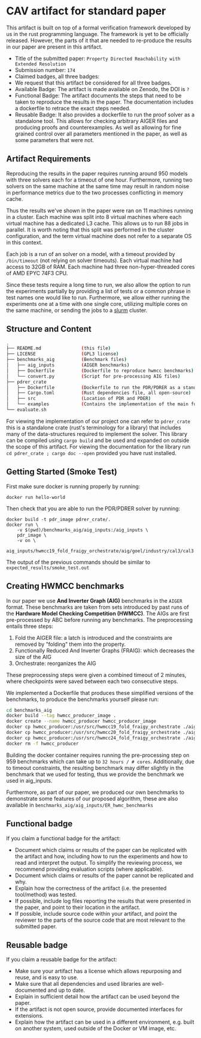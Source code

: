 # CAV artifact for standard paper

This artifact is built on top of a formal verification framework developed by us in the rust programming language. The framework is yet to be officially released. However, the parts of it that are needed to re-produce the results in our paper are present in this artifact.



* Title of the submitted paper: `Property Directed Reachability with Extended Resolution`
* Submission number: `174`
* Claimed badges, all three badges:
* We request that this artifact be considered for all three badges.
* Available Badge: The artifact is made available on Zenodo, the DOI is `?`
* Functional Badge: The artifact documents the steps that need to be taken to reproduce the results in the paper. The documentation includes a dockerfile to retrace the exact steps needed.
* Reusable Badge: It also provides a dockerfile to run the proof solver as a standalone tool. This allows for checking arbitrary AIGER files and producing proofs and counterexamples. As well as allowing for fine grained control over all parameters mentioned in the paper, as well as some parameters that were not.



## Artifact Requirements

Reproducing the results in the paper requires running around 950 models with three solvers each for a timeout of one hour.
Furthermore, running two solvers on the same machine at the same time may result in random noise in performance metrics due to the two processes conflicting in memory cache.

Thus the results we've shown in the paper were ran on 11 machines running in a cluster. Each machine was split into 8 virtual machines where each virtual machine has a dedicated L3 cache. This allows us to run 88 jobs in parallel. It is worth noting that this split was performed in the cluster configuration, and the term virtual machine does not refer to a separate OS in this context.

Each job is a run of an solver on a model, with a timeout provided by `/bin/timeout` (not relying on solver timeouts).
Each virtual machine had access to 32GB of RAM. Each machine had three non-hyper-threaded cores of AMD EPYC 74F3 CPU.

Since these tests require a long time to run, we also allow the option to run the experiments partially by providing a list of tests or a common phrase in test names one would like to run. Furthermore, we allow either running the experiments one at a time with one single core, utilizing multiple cores on the same machine, or sending the jobs to a [slurm](https://slurm.schedmd.com/overview.html) cluster. 


## Structure and Content


```bash
.
├── README.md               (this file)
├── LICENSE                 (GPL3 license)
├── benchmarks_aig          (Benchmark files)
│   ├── aig_inputs          (AIGER benchmarks)
│   ├── Dockerfile          (Dockerfile to reproduce hwmcc benchmarks)
│   └── convert.py          (Script for pre-processing AIG files)
├── pdrer_crate
│   ├── Dockerfile          (Dockerfile to run the PDR/PDRER as a standalone tool for proving AIG files)
│   ├── Cargo.toml          (Rust dependencies file, all open-source)
│   ├── src                 (Location of PDR and PDER)
│   └── examples            (Contains the implementation of the main function)
└── evaluate.sh
```

For viewing the implementation of our project one can refer to `pdrer_crate` this is a standalone crate (rust's terminology for a library) that includes many of the data-structures required to implement the solver. This library can be compiled using `cargo build` and be used and expanded on outside the scope of this artifact. For viewing the documentation for the library run `cd pdrer_crate ; cargo doc --open` provided you have rust installed.

## Getting Started (Smoke Test)

<!-- Describe how to execute and briefly test your artifact in order to complete the smoke-test phase of the evaluation. Below is an example for Docker images. -->

First make sure docker is running properly by running:
```
docker run hello-world
```

Then check that you are able to run the PDR/PDRER solver by running:
```
docker build -t pdr_image pdrer_crate/.
docker run \
    -v $(pwd)/benchmarks_aig/aig_inputs:/aig_inputs \
    pdr_image \
    -v on \
    aig_inputs/hwmcc19_fold_fraigy_orchestrate/aig/goel/industry/cal3/cal3.aig
```

The output of the previous commands should be similar to `expected_results/smoke_test.out`


## Creating HWMCC benchmarks

In our paper we use **And Inverter Graph (AIG)** benchmarks in the `AIGER` format. These benchmarks are taken from sets introduced by past runs of the **Hardware Model Checking Competition (HWMCC)**. The AIGs are first pre-processed by ABC before running any benchmarks. The preprocessing entails three steps:

1. Fold the AIGER file: a latch is introduced and the constraints are removed by "folding" them into the property.
2. Functionally Reduced And Inverter Graphs (FRAIG): which decreases the size of the AIG
3. Orchestrate: reorganizes the AIG

These preprocessing steps were given a combined timeout of 2 minutes, where checkpoints were saved between each two consecutive steps.

We implemented a Dockerfile that produces these simplified versions of the benchmarks, to produce the benchmarks yourself please run:
```bash
cd benchmarks_aig
docker build --tag hwmcc_producer_image . 
docker create --name hwmcc_producer hwmcc_producer_image
docker cp hwmcc_producer:/usr/src/hwmcc19_fold_fraigy_orchestrate ./aig_inputs/hwmcc19_fold_fraigy_orchestrate
docker cp hwmcc_producer:/usr/src/hwmcc20_fold_fraigy_orchestrate ./aig_inputs/hwmcc20_fold_fraigy_orchestrate
docker cp hwmcc_producer:/usr/src/hwmcc24_fold_fraigy_orchestrate ./aig_inputs/hwmcc24_fold_fraigy_orchestrate
docker rm -f hwmcc_producer
```

Building the docker container requires running the pre-processing step on 959 benchmarks which can take up to `32 hours / # cores`. Additionally, due to timeout constraints, the resulting benchmark may differ slightly in the benchmark that we used for testing, thus we provide the benchmark we used in aig_inputs.

Furthermore, as part of our paper, we produced our own benchmarks to demonstrate some features of our proposed algorithm, these are also available in `benchmarks_aig/aig_inputs/ER_hwmc_benchmarks`


<!-- ### Getting Started (example)

First, load the docker image `docker-tool-image` from the .tar archive (docker may require `sudo` root privileges):

```bash
docker load < docker-tool-image.tar
```

Upon loading the image, you can run the container with:

```bash
docker run -v `pwd`/output:/tool/output --rm -it docker-tool
```

The command above starts the docker container and places you in a bash environment, where you can inspect the source code or run the experiments. `-v` option will mount `output` folder in your current directory to the corresponding folder within the container where the evaluation results will be stored. This will allow you to view the generated output even after the container has stopped running. `--rm` is an optional flag that creates a disposable container that will be deleted upon exit.

To run all the experiments (should take up to 8 hours), use:

```bash
./evaluate.sh 
```

The evaluation script has the following additional options:
* `--smoke-test` option allows you to detect any technical difficulties for the smoke-test phase (should take up to 5 minutes)
* `--brief` option allows you to run the subset of experiments, namely Tables 1 & 4 of the paper (should take up to an hour)

If finished successfully, the evaluation script should print:

```
All experiments were successful.
```

You can exit the container by typing `exit`. Output files generated by the evaluation script (logs, tables, plots, etc.) remain available in `$PWD/output`. Upon finishing your review, you can remove the image from the Docker environment using:
```
docker rmi docker-tool
``` -->


## Functional badge

If you claim a functional badge for the artifact:

* Document which claims or results of the paper can be replicated with the artifact and how, including how to run the experiments and how to read and interpret the output. To simplify the reviewing process, we recommend providing evaluation scripts (where applicable).
* Document which claims or results of the paper cannot be replicated and why.
* Explain how the correctness of the artifact (i.e. the presented tool/method) was tested.
* If possible, include log files reporting the results that were presented in the paper, and point to their location in the artifact.
* If possible, include source code within your artifact, and point the reviewer to the parts of the source code that are most relevant to the submitted paper.


## Reusable badge

If you claim a reusable badge for the artifact:

* Make sure your artifact has a license which allows repurposing and reuse, and is easy to use.
* Make sure that all dependencies and used libraries are well-documented and up to date.
* Explain in sufficient detail how the artifact can be used beyond the paper.
* If the artifact is not open source, provide documented interfaces for extensions.
* Explain how the artifact can be used in a different environment, e.g. built on another system, used outside of the Docker or VM image, etc.